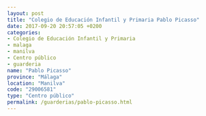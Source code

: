 ```yaml
---
layout: post
title: "Colegio de Educación Infantil y Primaria Pablo Picasso"
date: 2017-09-20 20:57:05 +0200
categories:
- Colegio de Educación Infantil y Primaria
- malaga
- manilva
- Centro público
- guarderia
name: "Pablo Picasso"
province: "Málaga"
location: "Manilva"
code: "29006581"
type: "Centro público"
permalink: /guarderias/pablo-picasso.html
---
```

